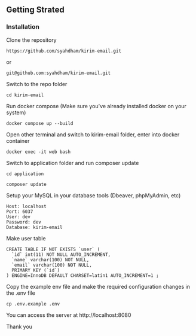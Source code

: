 ## Getting Strated

### Installation

Clone the repository

~~~
https://github.com/syahdham/kirim-email.git
~~~
or
~~~
git@github.com:syahdham/kirim-email.git
~~~

Switch to the repo folder

~~~
cd kirim-email
~~~

Run docker compose (Make sure you've already installed docker on your system)

~~~
docker compose up --build
~~~

Open other terminal and switch to kirim-email folder, enter into docker container

~~~
docker exec -it web bash
~~~

Switch to application folder and run composer update

~~~
cd application

composer update
~~~

Setup your MySQL in your database tools (Dbeaver, phpMyAdmin, etc)

~~~
Host: localhost
Port: 6037
User: dev
Password: dev
Database: kirim-email
~~~

Make user table

~~~
CREATE TABLE IF NOT EXISTS `user` (
  `id` int(11) NOT NULL AUTO_INCREMENT,
  `name` varchar(100) NOT NULL,
  `email` varchar(100) NOT NULL,
  PRIMARY KEY (`id`)
) ENGINE=InnoDB DEFAULT CHARSET=latin1 AUTO_INCREMENT=1 ;
~~~

Copy the example env file and make the required configuration changes in the .env file

~~~
cp .env.example .env
~~~

You can access the server at http://localhost:8080

Thank you


